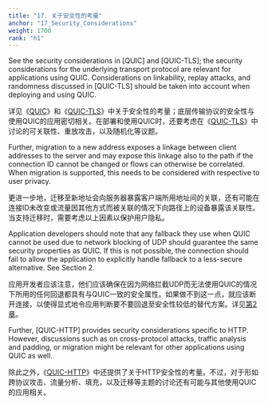 ```yaml
---
title: "17. 关于安全性的考量"
anchor: "17_Security_Considerations"
weight: 1700
rank: "h1"
---
```


See the security considerations in [QUIC] and [QUIC-TLS]; the security considerations for the underlying transport protocol are relevant for applications using QUIC. Considerations on linkability, replay attacks, and randomness discussed in [QUIC-TLS] should be taken into account when deploying and using QUIC.

详见《[QUIC](../RFC9000_Chinese_Simplified)》和《[QUIC-TLS](../RFC9001_Chinese_Simplified)》中关于安全性的考量；底层传输协议的安全性与使用QUIC的应用密切相关。在部署和使用QUIC时，还要考虑在《[QUIC-TLS](../RFC9001_Chinese_Simplified)》中讨论的可关联性、重放攻击，以及随机化等议题。

Further, migration to a new address exposes a linkage between client addresses to the server and may expose this linkage also to the path if the connection ID cannot be changed or flows can otherwise be correlated. When migration is supported, this needs to be considered with respective to user privacy.

更进一步地，迁移至新地址会向服务器暴露客户端所用地址间的关联，还有可能在连接ID未改变或流量因其他方式而被关联的情况下向路径上的设备暴露该关联性。当支持迁移时，需要考虑以上因素以保护用户隐私。

Application developers should note that any fallback they use when QUIC cannot be used due to network blocking of UDP should guarantee the same security properties as QUIC. If this is not possible, the connection should fail to allow the application to explicitly handle fallback to a less-secure alternative. See Section 2.

应用开发者应该注意，他们应该确保在因为网络拦截UDP而无法使用QUIC的情况下所用的任何回退都具有与QUIC一致的安全属性。如果做不到这一点，就应该断开连接，以使得显式地令应用判断要不要回退至安全性较低的替代方案。详见[第2章](#2_The_Necessity_of_Fallback)。

Further, [QUIC-HTTP] provides security considerations specific to HTTP. However, discussions such as on cross-protocol attacks, traffic analysis and padding, or migration might be relevant for other applications using QUIC as well.

除此之外，《[QUIC-HTTP](../RFC9114_Chinese_Simplified)》中还提供了关于HTTP安全性的考量。不过，对于形如跨协议攻击、流量分析、填充，以及迁移等主题的讨论还有可能与其他使用QUIC的应用相关。
